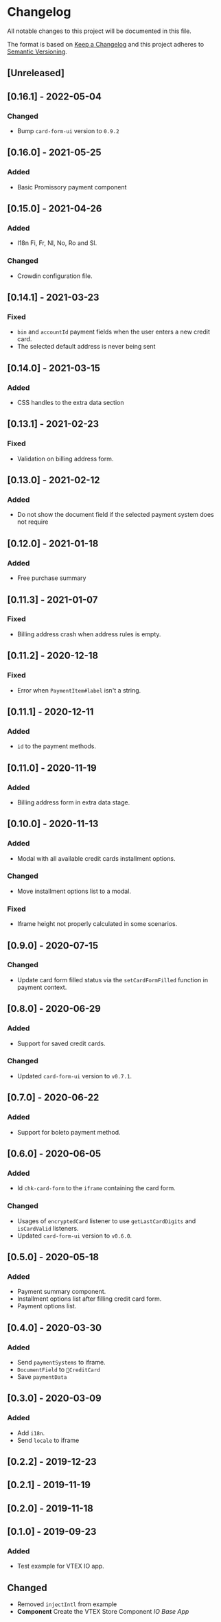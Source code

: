 # Changelog

All notable changes to this project will be documented in this file.

The format is based on [Keep a Changelog](http://keepachangelog.com/en/1.0.0/)
and this project adheres to [Semantic Versioning](http://semver.org/spec/v2.0.0.html).

## [Unreleased]

## [0.16.1] - 2022-05-04

### Changed

- Bump `card-form-ui` version to `0.9.2`

## [0.16.0] - 2021-05-25

### Added
- Basic Promissory payment component

## [0.15.0] - 2021-04-26

### Added
- I18n Fi, Fr, Nl, No, Ro and Sl.

### Changed
- Crowdin configuration file.

## [0.14.1] - 2021-03-23
### Fixed
- `bin` and `accountId` payment fields when the user enters a new credit card.
- The selected default address is never being sent

## [0.14.0] - 2021-03-15

### Added
- CSS handles to the extra data section

## [0.13.1] - 2021-02-23
### Fixed
- Validation on billing address form.

## [0.13.0] - 2021-02-12
### Added
- Do not show the document field if the selected payment system does not require

## [0.12.0] - 2021-01-18
### Added
- Free purchase summary 

## [0.11.3] - 2021-01-07
### Fixed
- Billing address crash when address rules is empty.

## [0.11.2] - 2020-12-18
### Fixed
- Error when `PaymentItem#label` isn't a string.

## [0.11.1] - 2020-12-11
### Added
- `id` to the payment methods.

## [0.11.0] - 2020-11-19
### Added
- Billing address form in extra data stage.

## [0.10.0] - 2020-11-13
### Added
- Modal with all available credit cards installment options.

### Changed
- Move installment options list to a modal.

### Fixed
- Iframe height not properly calculated in some scenarios.

## [0.9.0] - 2020-07-15
### Changed
- Update card form filled status via the `setCardFormFilled` function in payment context.

## [0.8.0] - 2020-06-29
### Added
- Support for saved credit cards.

### Changed
- Updated `card-form-ui` version to `v0.7.1`.

## [0.7.0] - 2020-06-22
### Added
- Support for boleto payment method.

## [0.6.0] - 2020-06-05
### Added
- Id `chk-card-form` to the `iframe` containing the card form.

### Changed
- Usages of `encryptedCard` listener to use `getLastCardDigits` and `isCardValid` listeners.
- Updated `card-form-ui` version to `v0.6.0`.

## [0.5.0] - 2020-05-18
### Added
- Payment summary component.
- Installment options list after filling credit card form.
- Payment options list.

## [0.4.0] - 2020-03-30
### Added
- Send `paymentSystems` to iframe.
- `DocumentField` to `CreditCard`
- Save `paymentData`

## [0.3.0] - 2020-03-09
### Added
- Add `i18n`.
- Send `locale` to iframe

## [0.2.2] - 2019-12-23

## [0.2.1] - 2019-11-19

## [0.2.0] - 2019-11-18

## [0.1.0] - 2019-09-23
### Added
- Test example for VTEX IO app.

## Changed
- Removed `injectIntl` from example
- **Component** Create the VTEX Store Component _IO Base App_
